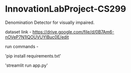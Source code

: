 # InnovationLabProject-CS299
Denomination Detector for visually impaired. </p>
dataset link - https://drive.google.com/file/d/0B7Am6-nOVeP7N1lQOUVUYlBuc0E/edit </p>

run commands - 

'pip install requirements.txt' 

'streamlit run app.py'
